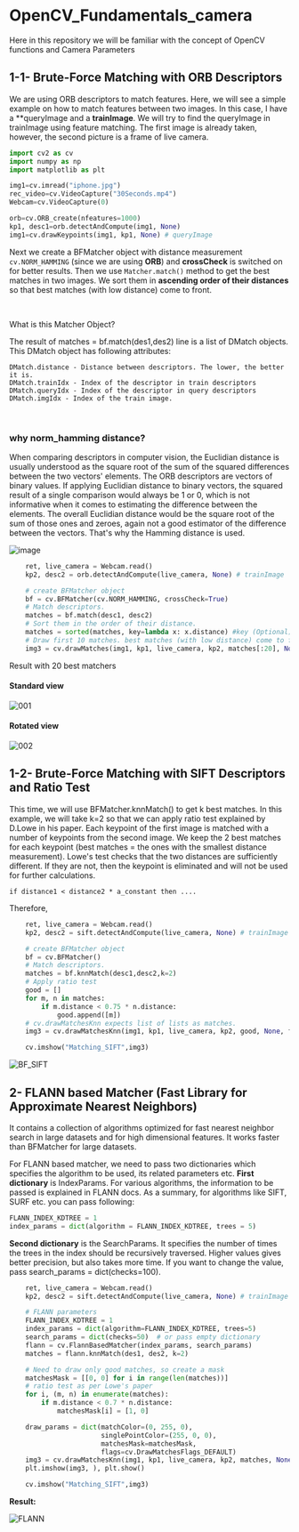 # OpenCV_Fundamentals_camera
Here in this repository we will be familiar with the concept of OpenCV functions and Camera Parameters





## 1-1- Brute-Force Matching with ORB Descriptors
We are using ORB descriptors to match features. Here, we will see a simple example on how to match features between two images. In this case, I have a **queryImage and a **trainImage**. We will try to find the queryImage in trainImage using feature matching. 
The first image is already taken, however, the second picture is a frame of live camera.

```python
import cv2 as cv
import numpy as np
import matplotlib as plt

img1=cv.imread("iphone.jpg")
rec_video=cv.VideoCapture("30Seconds.mp4")
Webcam=cv.VideoCapture(0)

orb=cv.ORB_create(nfeatures=1000)
kp1, desc1=orb.detectAndCompute(img1, None)
img1=cv.drawKeypoints(img1, kp1, None) # queryImage

```

Next we create a BFMatcher object with distance measurement `cv.NORM_HAMMING` (since we are using __ORB__) and **crossCheck** is switched on for better results. Then we use `Matcher.match()` method to get the best matches in two images. 
We sort them in **ascending order of their distances** so that best matches (with low distance) come to front. 

<br>

What is this Matcher Object?

The result of matches = bf.match(des1,des2) line is a list of DMatch objects. This DMatch object has following attributes:

    DMatch.distance - Distance between descriptors. The lower, the better it is.
    DMatch.trainIdx - Index of the descriptor in train descriptors
    DMatch.queryIdx - Index of the descriptor in query descriptors
    DMatch.imgIdx - Index of the train image.

<br>

### why norm_hamming distance?

When comparing descriptors in computer vision, the Euclidian distance is usually understood as the square root of the sum of the squared differences between the two vectors' elements.
The ORB descriptors are vectors of binary values. If applying Euclidian distance to binary vectors, the squared result of a single comparison would always be 1 or 0, which is not informative when it comes to estimating the difference between the elements. The overall Euclidian distance would be the square root of the sum of those ones and zeroes, again not a good estimator of the difference between the vectors.
That's why the Hamming distance is used.

![image](https://github.com/dssdanial/OpenCV_Fundamentals_camera/assets/32397445/93766213-86c9-44e5-b1a6-72239ded50b4)


```python
    ret, live_camera = Webcam.read()
    kp2, desc2 = orb.detectAndCompute(live_camera, None) # trainImage

    # create BFMatcher object
    bf = cv.BFMatcher(cv.NORM_HAMMING, crossCheck=True)
    # Match descriptors.
    matches = bf.match(desc1, desc2)
    # Sort them in the order of their distance.
    matches = sorted(matches, key=lambda x: x.distance) #key (Optional)- A function that serves as a key for the sort comparison.
    # Draw first 10 matches. best matches (with low distance) come to front.
    img3 = cv.drawMatches(img1, kp1, live_camera, kp2, matches[:20], None, flags=cv.DrawMatchesFlags_NOT_DRAW_SINGLE_POINTS)

```
Result with 20 best matchers
#### Standard view
![001](https://github.com/dssdanial/OpenCV_Fundamentals_camera/assets/32397445/3b846149-a373-4a01-82ae-2e86cf67f328)


#### Rotated view
![002](https://github.com/dssdanial/OpenCV_Fundamentals_camera/assets/32397445/37a2a2dc-27be-4cc4-8618-4e21e4f31834)


## 1-2- Brute-Force Matching with SIFT Descriptors and Ratio Test

This time, we will use BFMatcher.knnMatch() to get k best matches. In this example, we will take k=2 so that we can apply ratio test explained by D.Lowe in his paper. 
Each keypoint of the first image is matched with a number of keypoints from the second image. We keep the 2 best matches for each keypoint (best matches = the ones with the smallest distance measurement). Lowe's test checks that the two distances are sufficiently different. If they are not, then the keypoint is eliminated and will not be used for further calculations.
```
if distance1 < distance2 * a_constant then ....
```

Therefore,
```python
    ret, live_camera = Webcam.read()
    kp2, desc2 = sift.detectAndCompute(live_camera, None) # trainImage

    # create BFMatcher object
    bf = cv.BFMatcher()
    # Match descriptors.
    matches = bf.knnMatch(desc1,desc2,k=2)
    # Apply ratio test
    good = []
    for m, n in matches:
        if m.distance < 0.75 * n.distance:
            good.append([m])
    # cv.drawMatchesKnn expects list of lists as matches.
    img3 = cv.drawMatchesKnn(img1, kp1, live_camera, kp2, good, None, flags=cv.DrawMatchesFlags_NOT_DRAW_SINGLE_POINTS)

    cv.imshow("Matching_SIFT",img3)

```

![BF_SIFT](https://github.com/dssdanial/OpenCV_Fundamentals_camera/assets/32397445/1911066d-6128-499d-a28a-a8818b93f71f)



## 2- FLANN based Matcher (Fast Library for Approximate Nearest Neighbors)

It contains a collection of algorithms optimized for fast nearest neighbor search in large datasets and for high dimensional features. It works faster than BFMatcher for large datasets. 

For FLANN based matcher, we need to pass two dictionaries which specifies the algorithm to be used, its related parameters etc. 
**First dictionary** is IndexParams. For various algorithms, the information to be passed is explained in FLANN docs. As a summary, for algorithms like SIFT, SURF etc. you can pass following: 

```python
FLANN_INDEX_KDTREE = 1
index_params = dict(algorithm = FLANN_INDEX_KDTREE, trees = 5)
```

**Second dictionary** is the SearchParams. It specifies the number of times the trees in the index should be recursively traversed. Higher values gives better precision, but also takes more time. If you want to change the value, pass search_params = dict(checks=100).

```python
    ret, live_camera = Webcam.read()
    kp2, desc2 = sift.detectAndCompute(live_camera, None) # trainImage

    # FLANN parameters
    FLANN_INDEX_KDTREE = 1
    index_params = dict(algorithm=FLANN_INDEX_KDTREE, trees=5)
    search_params = dict(checks=50)  # or pass empty dictionary
    flann = cv.FlannBasedMatcher(index_params, search_params)
    matches = flann.knnMatch(des1, des2, k=2)

    # Need to draw only good matches, so create a mask
    matchesMask = [[0, 0] for i in range(len(matches))]
    # ratio test as per Lowe's paper
    for i, (m, n) in enumerate(matches):
        if m.distance < 0.7 * n.distance:
            matchesMask[i] = [1, 0]

    draw_params = dict(matchColor=(0, 255, 0),
                       singlePointColor=(255, 0, 0),
                       matchesMask=matchesMask,
                       flags=cv.DrawMatchesFlags_DEFAULT)
    img3 = cv.drawMatchesKnn(img1, kp1, live_camera, kp2, matches, None, **draw_params)
    plt.imshow(img3, ), plt.show()

    cv.imshow("Matching_SIFT",img3)
```

**Result:**

![FLANN](https://github.com/dssdanial/OpenCV_Fundamentals_camera/assets/32397445/20856758-3d7b-466d-b1cf-21a88a962d0c)



